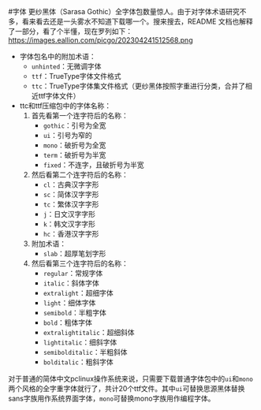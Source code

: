 #字体 更纱黑体（Sarasa Gothic）全字体包数量惊人。由于对字体术语研究不多，看来看去还是一头雾水不知道下载哪一个。搜来搜去，README 文档也解释了一部分，看了个半懂，现在罗列如下：https://images.eallion.com/picgo/202304241512568.png <ul><li>字体包名中的附加术语：<ul><li><code>unhinted</code>：无微调字体</li><li><code>ttf</code>：TrueType字体文件格式</li><li><code>ttc</code>：TrueType字体集文件格式（更纱黑体按照字重进行分类，合并了相近ttf字体文件）</li></ul></li><li>ttc和ttf压缩包中的字体名称：<ol><li>首先看第一个连字符后的名称：<ul><li><code>gothic</code>：引号为全宽</li><li><code>ui</code>：引号为窄的</li><li><code>mono</code>：破折号为全宽</li><li><code>term</code>：破折号为半宽</li><li><code>fixed</code>：不连字，且破折号为半宽</li></ul></li><li>然后看第二个连字符后的名称：<ul><li><code>cl</code>：古典汉字字形</li><li><code>sc</code>：简体汉字字形</li><li><code>tc</code>：繁体汉字字形</li><li><code>j</code>：日文汉字字形</li><li><code>k</code>：韩文汉字字形</li><li><code>hc</code>：香港汉字字形</li></ul></li><li>附加术语：<ul><li><code>slab</code>：超厚笔划字形</li></ul></li><li>然后看第三个连字符后的名称：<ul><li><code>regular</code>：常规字体</li><li><code>italic</code>：斜体字体</li><li><code>extralight</code>：超细字体</li><li><code>light</code>：细体字体</li><li><code>semibold</code>：半粗字体</li><li><code>bold</code>：粗体字体</li><li><code>extralightitalic</code>：超细斜体</li><li><code>lightitalic</code>：细斜字体</li><li><code>semibolditalic</code>：半粗斜体</li><li><code>bolditalic</code>：粗斜字体</li></ul></li></ol></li></ul>对于普通的简体中文pclinux操作系统来说，只需要下载普通字体包中的<code>ui</code>和<code>mono</code>两个风格的全字重字体就行了，共计20个ttf文件。其中<code>ui</code>可替换思源黑体替换sans字族用作系统界面字体，<code>mono</code>可替换mono字族用作编程字体。